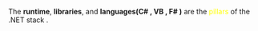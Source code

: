 The **runtime**, **libraries**, and **languages(C# , VB , F# )** are the <span style="color:rgb(255, 255, 0)">pillars</span> of the .NET stack .

